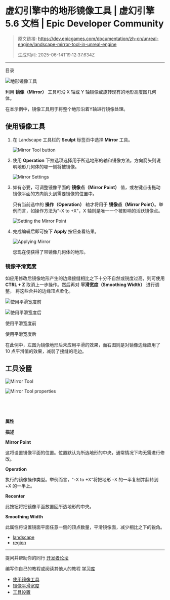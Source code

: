 # 虚幻引擎中的地形镜像工具 | 虚幻引擎 5.6 文档 | Epic Developer Community

> 原文链接: https://dev.epicgames.com/documentation/zh-cn/unreal-engine/landscape-mirror-tool-in-unreal-engine
> 
> 生成时间: 2025-06-14T19:12:37.634Z

---

目录

![地形镜像工具](https://dev.epicgames.com/community/api/documentation/image/009d9d32-438d-4659-8ea0-1526c02cb713?resizing_type=fill&width=1920&height=335)

利用 **镜像（Mirror）** 工具可沿 X 轴或 Y 轴镜像或旋转现有的地形高度图几何体。

在本示例中，镜像工具用于将整个地形沿着Y轴进行镜像处理。

## 使用镜像工具

1.  在 Landscape 工具栏的 **Sculpt** 标签页中选择 **Mirror** 工具。
    
    ![Mirror Tool button](https://d1iv7db44yhgxn.cloudfront.net/documentation/images/3de4fa7f-0e9f-4e9e-867d-9688fd953103/01-mirror-tool-button.png "Mirror Tool button")
2.  使用 **Operation** 下拉选项选择用于所选地形的轴和镜像方法。方向箭头则说明地形几何体的哪一侧将被镜像。
    
    ![Mirror Settings](https://d1iv7db44yhgxn.cloudfront.net/documentation/images/2aa75285-4d61-41a1-8c10-567527f2f3df/02-mirror-settings.png "Mirror Settings")
3.  如有必要，可调整镜像平面的 **镜像点（Mirror Point）** 值，或左键点击拖动镜像平面的方向箭头到需要镜像的位置中。
    
    只有当前选中的 **操作（Operation）** 轴才将用于 **镜像点（Mirror Point）**。举例而言，如操作方法为"-X to +X"，X 轴则是唯一一个被影响的活跃镜像点。
    
    ![Setting the Mirror Point](https://d1iv7db44yhgxn.cloudfront.net/documentation/images/d95a49ed-1253-4e7a-9feb-876b8bb0aa96/03-setting-the-mirror-point.png "Setting the Mirror Point")
4.  完成编辑后即可按下 **Apply** 按钮查看结果。
    
    ![Applying Mirror](https://d1iv7db44yhgxn.cloudfront.net/documentation/images/f04b2a83-3399-4a0e-bd10-012105273e4e/04-applying-mirror.png "Applying Mirror")
    
    您现在便获得了带镜像几何体的地形。
    

### 镜像平滑宽度

如应用修改后镜像地形产生的边缘接缝相比之下十分不自然或锐度过高，则可使用 **CTRL + Z** 取消上一步操作。然后再对 **平滑宽度（Smoothing Width）** 进行调整， 将这些合并的边缘顶点柔化。

![使用平滑宽度前](https://d1iv7db44yhgxn.cloudfront.net/documentation/images/81ffc136-e86a-46fb-adb2-15d8dd92343d/05-smoothing-width-before.png "Smoothing Width Before")

![使用平滑宽度后](https://d1iv7db44yhgxn.cloudfront.net/documentation/images/60733f8d-5f49-42bf-b39b-a379511646d9/06-smoothing-width-after.png "Smoothing Width After")

使用平滑宽度前

使用平滑宽度后

在此例中，左图为镜像地形后未应用平滑的效果，而右图则是对镜像边缘应用了 10 点平滑值的效果，减弱了接缝的毛边。

## 工具设置

![Mirror Tool](https://d1iv7db44yhgxn.cloudfront.net/documentation/images/b9d25580-184c-4ba1-8c35-557225ea7dbe/07-mirror-tool.png "Mirror Tool")

![Mirror Tool properties](https://d1iv7db44yhgxn.cloudfront.net/documentation/images/313d2459-40de-4cb8-a3d7-286a55dfa650/08-mirror-tool-properties.png "Mirror Tool properties")

 

 

**属性**

**描述**

**Mirror Point**

这将设置镜像平面的位置。位置默认为所选地形的中央，通常情况下均无需进行修改。

**Operation**

执行的镜像操作类型。举例而言，"-X to +X"将把地形 -X 的一半复制并翻转到 +X 的一半上。

**Recenter**

此按钮将把镜像平面放置回所选地形的中央。

**Smoothing Width**

此属性将设置镜面平面任意一侧的顶点数量，平滑镜像面，减少相比之下的锐角。

-   [landscape](https://dev.epicgames.com/community/search?query=landscape)
-   [region](https://dev.epicgames.com/community/search?query=region)

* * *

提问并帮助你的同行 [开发者论坛](https://forums.unrealengine.com/categories?tag=unreal-engine)

编写你自己的教程或阅读其他人的教程 [学习库](https://dev.epicgames.com/community/unreal-engine/learning)

-   [使用镜像工具](/documentation/zh-cn/unreal-engine/landscape-mirror-tool-in-unreal-engine#%E4%BD%BF%E7%94%A8%E9%95%9C%E5%83%8F%E5%B7%A5%E5%85%B7)
-   [镜像平滑宽度](/documentation/zh-cn/unreal-engine/landscape-mirror-tool-in-unreal-engine#%E9%95%9C%E5%83%8F%E5%B9%B3%E6%BB%91%E5%AE%BD%E5%BA%A6)
-   [工具设置](/documentation/zh-cn/unreal-engine/landscape-mirror-tool-in-unreal-engine#%E5%B7%A5%E5%85%B7%E8%AE%BE%E7%BD%AE)